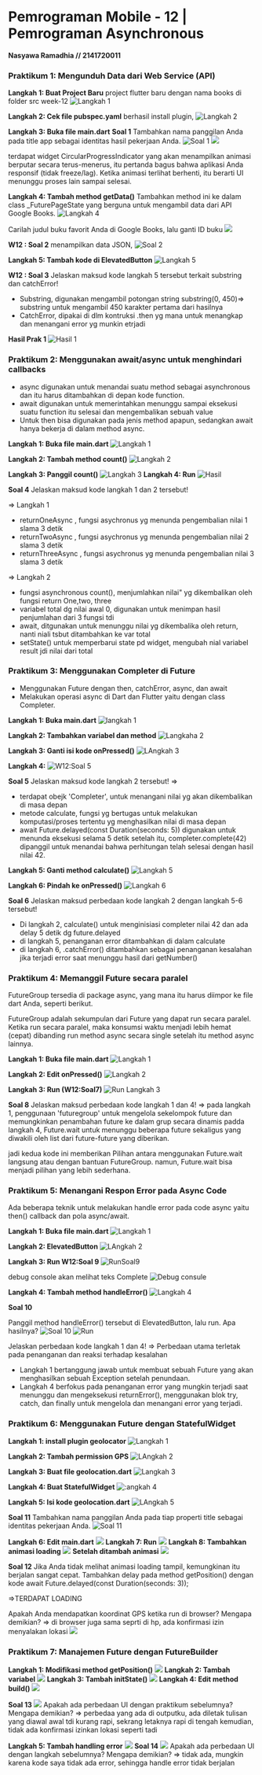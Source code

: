 # **Pemrograman Mobile - 12 | Pemrograman Asynchronous**

**Nasyawa Ramadhia // 2141720011**

### Praktikum 1: Mengunduh Data dari Web Service (API)

**Langkah 1: Buat Project Baru**
 project flutter baru dengan nama books di folder src week-12
![Langkah 1](docs/1_Langkah1.jpg)
 
**Langkah 2: Cek file pubspec.yaml**
  berhasil install plugin, 
![Langkah 2](docs/1_Langkah2.jpg)

**Langkah 3: Buka file main.dart**
  **Soal 1**
    Tambahkan nama panggilan Anda pada title app sebagai identitas hasil pekerjaan Anda.
![Soal 1](docs/1_Langkah3a.jpg)
![](docs/1_Langkah3b.jpg)

terdapat widget CircularProgressIndicator yang akan menampilkan animasi berputar secara terus-menerus, itu pertanda bagus bahwa aplikasi Anda responsif (tidak freeze/lag). Ketika animasi terlihat berhenti, itu berarti UI menunggu proses lain sampai selesai.

**Langkah 4: Tambah method getData()**
Tambahkan method ini ke dalam class _FuturePageState yang berguna untuk mengambil data dari API Google Books.
![Langkah 4](docs/1_Langkah4.jpg)

Carilah judul buku favorit Anda di Google Books, lalu ganti ID buku
![](docs/1_Langkah4a.jpg)

**W12 : Soal 2**
menampilkan data JSON,
![Soal 2](docs/1_Langkah4b.jpg)

**Langkah 5: Tambah kode di ElevatedButton**
![Langkah 5](docs/1_Langkah5.jpg)

**W12 : Soal 3**
Jelaskan maksud kode langkah 5 tersebut terkait substring dan catchError!
- Substring, digunakan mengambil potongan string
substring(0, 450)=> substring untuk mengambil 450 karakter pertama dari hasilnya
- CatchError, dipakai di dlm kontruksi .then yg mana untuk menangkap dan menangani error yg munkin etrjadi

**Hasil Prak 1**
![Hasil 1](docs/1_Hasil.gif)

### Praktikum 2: Menggunakan await/async untuk menghindari callbacks

- async digunakan untuk menandai suatu method sebagai asynchronous dan itu harus ditambahkan di depan kode function.
- await digunakan untuk memerintahkan menunggu sampai eksekusi suatu function itu selesai dan mengembalikan sebuah value
- Untuk then bisa digunakan pada jenis method apapun, sedangkan await hanya bekerja di dalam method async.

**Langkah 1: Buka file main.dart**
![Langkah 1](docs/2_Langkah1.jpg)

**Langkah 2: Tambah method count()**
![Langkah 2](docs/2_Langkah2.jpg)

**Langkah 3: Panggil count()**
![Langkah 3](docs/2_Langkah3.jpg)
**Langkah 4: Run**
![Hasil](docs/Prak2.gif)

**Soal 4**
Jelaskan maksud kode langkah 1 dan 2 tersebut!

=> Langkah 1
- returnOneAsync , fungsi asychronus yg menunda pengembalian nilai 1 slama 3 detik
- returnTwoAsync , fungsi asychronus yg menunda pengembalian nilai 2 slama 3 detik
- returnThreeAsync , fungsi asychronus yg menunda pengembalian nilai 3 slama 3 detik

=> Langkah 2
- fungsi asynchronous count(), menjumlahkan nilai" yg dikembalikan oleh fungsi return One,two, three
- variabel total dg nilai awal 0, digunakan untuk menimpan hasil penjumlahan dari 3 fungsi tdi
- await, ditgunakan untuk menunggu nilai yg dikembalika oleh return, nanti niali tsbut ditambahkan ke var total
- setState() untuk memperbarui state pd widget, mengubah nial variabel result jdi nilai dari total

### Praktikum 3: Menggunakan Completer di Future

- Menggunakan Future dengan then, catchError, async, dan await
- Melakukan operasi async di Dart dan Flutter yaitu dengan class Completer.

**Langkah 1: Buka main.dart**
![langkah 1](docs/3_Langkah1.jpg)

**Langkah 2: Tambahkan variabel dan method**
![Langkaha 2](docs/3_Langkah2.jpg)

**Langkah 3: Ganti isi kode onPressed()**
![LAngkah 3](docs/3_Langkah3.jpg)

**Langkah 4:**
![W12:Soal 5](docs/3_Langkah4Run.gif)

**Soal 5**
Jelaskan maksud kode langkah 2 tersebut!
=>
- terdapat obejk 'Completer', untuk menangani nilai yg akan dikembalikan di masa depan
- metode calculate, fungsi yg bertugas untuk melakukan komputasi/proses tertentu yg menghasilkan nilai di masa depan
- await Future.delayed(const Duration(seconds: 5)) digunakan untuk menunda eksekusi selama 5 detik setelah itu, completer.complete(42) dipanggil untuk menandai bahwa perhitungan telah selesai dengan hasil nilai 42. 

**Langkah 5: Ganti method calculate()**
![Langkah 5](docs/3_Langkah5.jpg)

**Langkah 6: Pindah ke onPressed()**
![Langkah 6](docs/3_Langkah6.jpg)

**Soal 6**
Jelaskan maksud perbedaan kode langkah 2 dengan langkah 5-6 tersebut!
- Di langkah 2, calculate() untuk menginisiasi completer nilai 42 dan ada delay 5 detik dg future.delayed
- di langkah 5, penanganan error ditambahkan di dalam calculate
- di langkah 6, .catchError() ditambahkan sebagai penanganan kesalahan jika terjadi error saat menunggu hasil dari getNumber()

### Praktikum 4: Memanggil Future secara paralel

FutureGroup tersedia di package async, yang mana itu harus diimpor ke file dart Anda, seperti berikut.

FutureGroup adalah sekumpulan dari Future yang dapat run secara paralel. Ketika run secara paralel, maka konsumsi waktu menjadi lebih hemat (cepat) dibanding run method async secara single setelah itu method async lainnya.

**Langkah 1: Buka file main.dart**
![Langkah 1](docs/4_Langkah1.jpg)

**Langkah 2: Edit onPressed()**
![Langkah 2](docs/4_Langkah2.jpg)

**Langkah 3: Run  (W12:Soal7)** 
![Run Langkah 3](docs/4_Langkah3.gif)

**Soal 8**
Jelaskan maksud perbedaan kode langkah 1 dan 4!
=> pada langkah 1, penggunaan 'futuregroup' untuk mengelola sekelompok future dan memungkinkan penambahan future ke dalam grup secara dinamis
padda langkah 4, Future.wait untuk menunggu beberapa future sekaligus yang diwakili oleh list dari future-future yang diberikan. 

jadi kedua kode ini memberikan Pilihan antara menggunakan Future.wait langsung atau dengan bantuan FutureGroup.
namun, Future.wait bisa menjadi pilihan yang lebih sederhana. 

### Praktikum 5: Menangani Respon Error pada Async Code

Ada beberapa teknik untuk melakukan handle error pada code async
yaitu then() callback dan pola async/await.

**Langkah 1: Buka file main.dart**
![Langkah 1](docs/5_Langkah1.jpg)

**Langkah 2: ElevatedButton**
![LAngkah 2](docs/5_Langkah2.jpg)

**Langkah 3: Run  W12:Soal 9**
![RunSoal9](docs/Soal9Run.gif)

debug console akan melihat teks Complete
![Debug consule](docs/Soal%209.jpg)

**Langkah 4: Tambah method handleError()**
![Langkah 4](docs/5_Langkah4.jpg)

**Soal 10**

Panggil method handleError() tersebut di ElevatedButton, lalu run. Apa hasilnya? 
![Soal 10](docs/5_Langkah4b.jpg)
![Run](docs/Prak%205.gif)

Jelaskan perbedaan kode langkah 1 dan 4!
=> Perbedaan utama terletak pada penanganan dan reaksi terhadap kesalahan

- Langkah 1 bertanggung jawab untuk membuat sebuah Future yang akan menghasilkan sebuah Exception setelah penundaan.
- Langkah 4 berfokus pada penanganan error yang mungkin terjadi saat menunggu dan mengeksekusi returnError(), menggunakan blok try, catch, dan finally untuk mengelola dan menangani error yang terjadi.

### Praktikum 6: Menggunakan Future dengan StatefulWidget

**Langkah 1: install plugin geolocator**
![Langkah 1](docs/6_Langkah1.jpg)

**Langkah 2: Tambah permission GPS**
![LAngkah 2](docs/6_Langkah2.jpg)

**Langkah 3: Buat file geolocation.dart**
![Langkah 3](docs/6_Langkah3.jpg)

**Langkah 4: Buat StatefulWidget**
![:angkah 4](docs/6_Langkah4.jpg)

**Langkah 5: Isi kode geolocation.dart**
![LAngkah 5](docs/6_Langkah5b.jpg)

**Soal 11**
Tambahkan nama panggilan Anda pada tiap properti title sebagai identitas pekerjaan Anda.
![Soal 11](docs/Soal%2011.jpg)

**Langkah 6: Edit main.dart**
![](docs/6_Langkah6.jpg)
**Langkah 7: Run**
![](docs/6_Langkah7Run.gif)
**Langkah 8: Tambahkan animasi loading**
![](docs/6_Langkah8.jpg)
**Setelah ditambah animasi**
![](docs/6_Langkah8.gif)

**Soal 12**
Jika Anda tidak melihat animasi loading tampil, kemungkinan itu berjalan sangat cepat. Tambahkan delay pada method getPosition() dengan kode await Future.delayed(const Duration(seconds: 3));

=>TERDAPAT LOADING 

Apakah Anda mendapatkan koordinat GPS ketika run di browser? Mengapa demikian?
=> di browser juga sama seprti di hp, ada konfirmasi izin menyalakan lokasi
![](docs/6_Langkah8.jpg)

### Praktikum 7: Manajemen Future dengan FutureBuilder

**Langkah 1: Modifikasi method getPosition()**
![](docs/7_Langkah1.jpg)
**Langkah 2: Tambah variabel**
![](docs/7_Langkah2.jpg)
**Langkah 3: Tambah initState()**
![](docs/7_Langkah3.jpg)
**Langkah 4: Edit method build()**
![](docs/7_Langkah4.jpg)

**Soal 13**
![](docs/7_Run1.gif)
Apakah ada perbedaan UI dengan praktikum sebelumnya? Mengapa demikian?
=> perbedaa yang ada di outputku, ada diletak tulisan yang diawal awal tdi kurang rapi, sekrang letaknya rapi di tengah
kemudian, tidak ada konfirmasi izinkan lokasi seperti tadi 

**Langkah 5: Tambah handling error**
![](docs/7_Langkah5.jpg)
**Soal 14**
![](docs/7_Run2.gif)
Apakah ada perbedaan UI dengan langkah sebelumnya? Mengapa demikian?
=> tidak ada, mungkin karena kode saya tidak ada error, sehingga handle error tidak berjalan